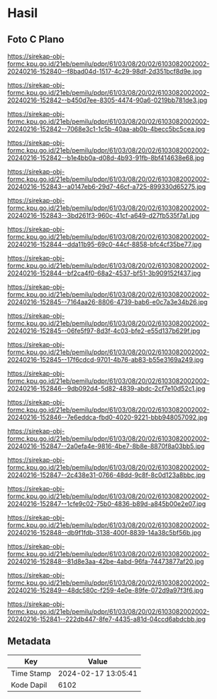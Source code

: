 # Hasil

## Foto C Plano

https://sirekap-obj-formc.kpu.go.id/21eb/pemilu/pdpr/61/03/08/20/02/6103082002002-20240216-152840--f8bad04d-1517-4c29-98df-2d351bcf8d9e.jpg

https://sirekap-obj-formc.kpu.go.id/21eb/pemilu/pdpr/61/03/08/20/02/6103082002002-20240216-152842--b450d7ee-8305-4474-90a6-0219bb781de3.jpg

https://sirekap-obj-formc.kpu.go.id/21eb/pemilu/pdpr/61/03/08/20/02/6103082002002-20240216-152842--7068e3c1-1c5b-40aa-ab0b-4becc5bc5cea.jpg

https://sirekap-obj-formc.kpu.go.id/21eb/pemilu/pdpr/61/03/08/20/02/6103082002002-20240216-152842--b1e4bb0a-d08d-4b93-91fb-8bf414638e68.jpg

https://sirekap-obj-formc.kpu.go.id/21eb/pemilu/pdpr/61/03/08/20/02/6103082002002-20240216-152843--a0147eb6-29d7-46cf-a725-899330d65275.jpg

https://sirekap-obj-formc.kpu.go.id/21eb/pemilu/pdpr/61/03/08/20/02/6103082002002-20240216-152843--3bd261f3-960c-41cf-a649-d27fb535f7a1.jpg

https://sirekap-obj-formc.kpu.go.id/21eb/pemilu/pdpr/61/03/08/20/02/6103082002002-20240216-152844--dda11b95-69c0-44cf-8858-bfc4cf35be77.jpg

https://sirekap-obj-formc.kpu.go.id/21eb/pemilu/pdpr/61/03/08/20/02/6103082002002-20240216-152844--bf2ca4f0-68a2-4537-bf51-3b909152f437.jpg

https://sirekap-obj-formc.kpu.go.id/21eb/pemilu/pdpr/61/03/08/20/02/6103082002002-20240216-152845--7164aa26-8806-4739-bab6-e0c7a3e34b26.jpg

https://sirekap-obj-formc.kpu.go.id/21eb/pemilu/pdpr/61/03/08/20/02/6103082002002-20240216-152845--06fe5f97-8d3f-4c03-bfe2-e55d137b629f.jpg

https://sirekap-obj-formc.kpu.go.id/21eb/pemilu/pdpr/61/03/08/20/02/6103082002002-20240216-152845--17f6cdcd-9701-4b76-ab83-b55e3169a249.jpg

https://sirekap-obj-formc.kpu.go.id/21eb/pemilu/pdpr/61/03/08/20/02/6103082002002-20240216-152846--9db092d4-5d82-4839-abdc-2cf7e10d52c1.jpg

https://sirekap-obj-formc.kpu.go.id/21eb/pemilu/pdpr/61/03/08/20/02/6103082002002-20240216-152846--7e6eddca-fbd0-4020-9221-bbb948057092.jpg

https://sirekap-obj-formc.kpu.go.id/21eb/pemilu/pdpr/61/03/08/20/02/6103082002002-20240216-152847--2a0efa4e-9816-4be7-8b8e-8870f8a03bb5.jpg

https://sirekap-obj-formc.kpu.go.id/21eb/pemilu/pdpr/61/03/08/20/02/6103082002002-20240216-152847--2c438e31-0766-48dd-9c8f-8c0d123a8bbc.jpg

https://sirekap-obj-formc.kpu.go.id/21eb/pemilu/pdpr/61/03/08/20/02/6103082002002-20240216-152847--1cfe9c02-75b0-4836-b89d-a845b00e2e07.jpg

https://sirekap-obj-formc.kpu.go.id/21eb/pemilu/pdpr/61/03/08/20/02/6103082002002-20240216-152848--db9f1fdb-3138-400f-8839-14a38c5bf56b.jpg

https://sirekap-obj-formc.kpu.go.id/21eb/pemilu/pdpr/61/03/08/20/02/6103082002002-20240216-152848--81d8e3aa-42be-4abd-96fa-74473877af20.jpg

https://sirekap-obj-formc.kpu.go.id/21eb/pemilu/pdpr/61/03/08/20/02/6103082002002-20240216-152849--48dc580c-f259-4e0e-89fe-072d9a97f3f6.jpg

https://sirekap-obj-formc.kpu.go.id/21eb/pemilu/pdpr/61/03/08/20/02/6103082002002-20240216-152841--222db447-8fe7-4435-a81d-04ccd6abdcbb.jpg


## Metadata

| Key        | Value               |
| ---------- | ------------------- |
| Time Stamp | 2024-02-17 13:05:41 |
| Kode Dapil | 6102                |




